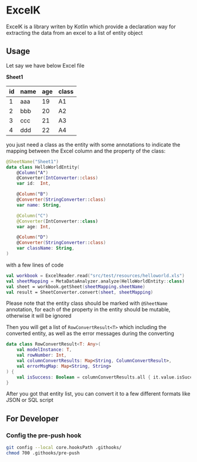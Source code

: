 # ExcelK
ExcelK is a library writen by Kotlin which provide a declaration way for extracting the data from an excel to a list of entity object

## Usage
Let say we have below Excel file

**Sheet1**

|id|name|age|class|
|---|---|---|---|
|1|aaa|19|A1|
|2|bbb|20|A2|
|3|ccc|21|A3|
|4|ddd|22|A4|

you just need a class as the entity with some annotations to indicate the mapping between the Excel column and the property of the class:
```kotlin
@SheetName("Sheet1")
data class HelloWorldEntity(
    @Column("A")
    @Converter(IntConverter::class)
    var id:  Int,

    @Column("B")
    @Converter(StringConverter::class)
    var name: String,

    @Column("C")
    @Converter(IntConverter::class)
    var age: Int,

    @Column("D")
    @Converter(StringConverter::class)
    var className: String,
)
```
with a few lines of code
```kotlin
val workbook = ExcelReader.read("src/test/resources/helloworld.xls")
val sheetMapping = MetaDataAnalyzer.analyze(HelloWorldEntity::class)
val sheet = workbook.getSheet(sheetMapping.sheetName)
val result = SheetConverter.convert(sheet, sheetMapping)
```

Please note that the entity class should be marked with `@SheetName` annotation, for each of the property in the entity should be mutable,  otherwise it will be ignored

Then you will get a list of `RowConvertResult<T>` which including the converted entity, as well as the error messages during the converting

```kotlin
data class RowConvertResult<T: Any>(
    val modelInstance: T,
    val rowNumber: Int,
    val columnConvertResults: Map<String, ColumnConvertResult>,
    val errorMsgMap: Map<String, String>
) {
    val isSuccess: Boolean = columnConvertResults.all { it.value.isSuccess }
}
```

After you got that entity list, you can convert it to a few different formats like JSON or SQL script

## For Developer
### Config the pre-push hook
```bash
git config --local core.hooksPath .githooks/
chmod 700 .githooks/pre-push
```
